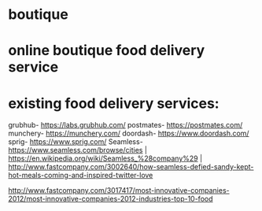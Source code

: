 # boutique
# online boutique food delivery service
# existing food delivery services:
 grubhub- https://labs.grubhub.com/
 postmates- https://postmates.com/
 munchery- https://munchery.com/
 doordash- https://www.doordash.com/
 sprig- https://www.sprig.com/
Seamless- 
https://www.seamless.com/browse/cities | 
https://en.wikipedia.org/wiki/Seamless_%28company%29 | http://www.fastcompany.com/3002640/how-seamless-defied-sandy-kept-hot-meals-coming-and-inspired-twitter-love

http://www.fastcompany.com/3017417/most-innovative-companies-2012/most-innovative-companies-2012-industries-top-10-food
